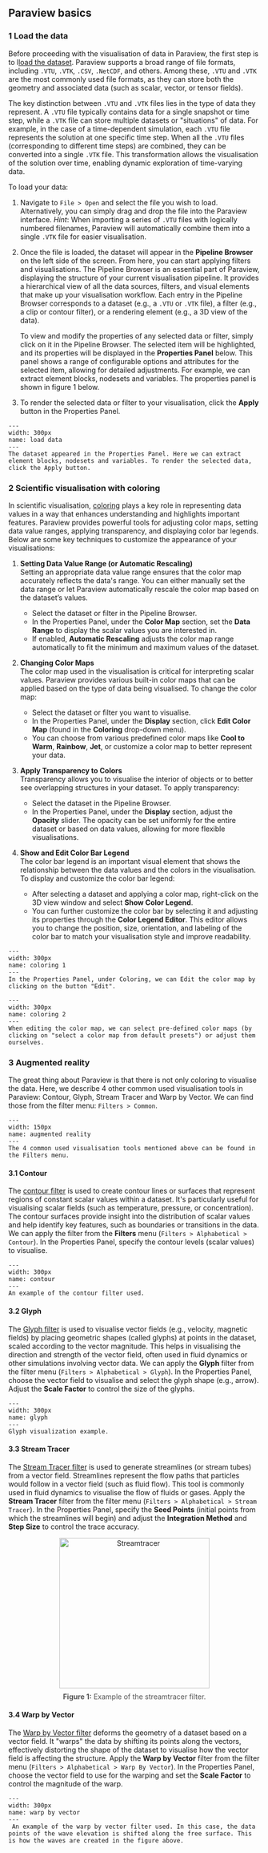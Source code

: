 ## Paraview basics

### 1 Load the data
Before proceeding with the visualisation of data in Paraview, the first step is to l[load the dataset](https://docs.paraview.org/en/latest/UsersGuide/dataIngestion.html). Paraview supports a broad range of file formats, including `.VTU`, `.VTK`, `.CSV`, `.NetCDF`, and others. Among these, `.VTU` and `.VTK` are the most commonly used file formats, as they can store both the geometry and associated data (such as scalar, vector, or tensor fields).

The key distinction between `.VTU` and `.VTK` files lies in the type of data they represent. A `.VTU` file typically contains data for a single snapshot or time step, while a `.VTK` file can store multiple datasets or "situations" of data. For example, in the case of a time-dependent simulation, each `.VTU` file represents the solution at one specific time step. When all the `.VTU` files (corresponding to different time steps) are combined, they can be converted into a single `.VTK` file. This transformation allows the visualisation of the solution over time, enabling dynamic exploration of time-varying data.

To load your data:

1. Navigate to `File > Open` and select the file you wish to load. Alternatively, you can simply drag and drop the file into the Paraview interface. _Hint_: When importing a series of `.VTU` files with logically numbered filenames, Paraview will automatically combine them into a single `.VTK` file for easier visualisation.
2. Once the file is loaded, the dataset will appear in the **Pipeline Browser** on the left side of the screen. From here, you can start applying filters and visualisations. The Pipeline Browser is an essential part of Paraview, displaying the structure of your current visualisation pipeline. It provides a hierarchical view of all the data sources, filters, and visual elements that make up your visualisation workflow. Each entry in the Pipeline Browser corresponds to a dataset (e.g., a `.VTU` or `.VTK` file), a filter (e.g., a clip or contour filter), or a rendering element (e.g., a 3D view of the data).
   
   To view and modify the properties of any selected data or filter, simply click on it in the Pipeline Browser. The selected item will be highlighted, and its properties will be displayed in the **Properties Panel** below. This panel shows a range of configurable options and attributes for the selected item, allowing for detailed adjustments. For example, we can extract element blocks, nodesets and variables. The properties panel is shown in figure 1 below.

4. To render the selected data or filter to your visualisation, click the **Apply** button in the Properties Panel.

```{figure} ./Figures/load_data.png
---
width: 300px
name: load data
---
The dataset appeared in the Properties Panel. Here we can extract element blocks, nodesets and variables. To render the selected data, click the Apply button.
```

### 2 Scientific visualisation with coloring

In scientific visualisation, [coloring](https://docs.paraview.org/en/latest/Tutorials/ClassroomTutorials/beginningColorMapsAndPalettes.html) plays a key role in representing data values in a way that enhances understanding and highlights important features. Paraview provides powerful tools for adjusting color maps, setting data value ranges, applying transparency, and displaying color bar legends. Below are some key techniques to customize the appearance of your visualisations:

1. **Setting Data Value Range (or Automatic Rescaling)**  
   Setting an appropriate data value range ensures that the color map accurately reflects the data's range. You can either manually set the data range or let Paraview automatically rescale the color map based on the dataset’s values.  
   - Select the dataset or filter in the Pipeline Browser.
   - In the Properties Panel, under the **Color Map** section, set the **Data Range** to display the scalar values you are interested in.
   - If enabled, **Automatic Rescaling** adjusts the color map range automatically to fit the minimum and maximum values of the dataset.

2. **Changing Color Maps**  
   The color map used in the visualisation is critical for interpreting scalar values. Paraview provides various built-in color maps that can be applied based on the type of data being visualised. To change the color map:
   - Select the dataset or filter you want to visualise.
   - In the Properties Panel, under the **Display** section, click **Edit Color Map** (found in the **Coloring** drop-down menu).
   - You can choose from various predefined color maps like **Cool to Warm**, **Rainbow**, **Jet**, or customize a color map to better represent your data.

3. **Apply Transparency to Colors**  
   Transparency allows you to visualise the interior of objects or to better see overlapping structures in your dataset. To apply transparency:
   - Select the dataset in the Pipeline Browser.
   - In the Properties Panel, under the **Display** section, adjust the **Opacity** slider. The opacity can be set uniformly for the entire dataset or based on data values, allowing for more flexible visualisations.

4. **Show and Edit Color Bar Legend**  
   The color bar legend is an important visual element that shows the relationship between the data values and the colors in the visualisation. To display and customize the color bar legend:
   - After selecting a dataset and applying a color map, right-click on the 3D view window and select **Show Color Legend**.
   - You can further customize the color bar by selecting it and adjusting its properties through the **Color Legend Editor**. This editor allows you to change the position, size, orientation, and labeling of the color bar to match your visualisation style and improve readability.
   
```{figure} ./Figures/coloring_1.png
---
width: 300px
name: coloring 1
---
In the Properties Panel, under Coloring, we can Edit the color map by clicking on the button "Edit".
```

```{figure} ./Figures/coloring_2.png
---
width: 300px
name: coloring 2
---
When editing the color map, we can select pre-defined color maps (by clicking on "select a color map from default presets") or adjust them ourselves. 
```
   
### 3 Augmented reality

The great thing about Paraview is that there is not only coloring to visualise the data. Here, we describe 4 other common used visualisation tools in Paraview: Contour, Glyph, Stream Tracer and Warp by Vector. We can find those from the filter menu: `Filters > Common`. 

```{figure} ./Figures/common_filters.png
---
width: 150px
name: augmented reality
---
The 4 common used visualisation tools mentioned above can be found in the Filters menu. 
```

#### 3.1 Contour
  
The [contour filter](https://docs.paraview.org/en/latest/Tutorials/ClassroomTutorials/beginningSourcesAndFilters.html#contour-filter) is used to create contour lines or surfaces that represent regions of constant scalar values within a dataset. It's particularly useful for visualising scalar fields (such as temperature, pressure, or concentration). The contour surfaces provide insight into the distribution of scalar values and help identify key features, such as boundaries or transitions in the data. We can apply the filter from the **Filters** menu (`Filters > Alphabetical > Contour`). In the Properties Panel, specify the contour levels (scalar values) to visualise.

```{figure} ./Figures/contour.png
---
width: 300px
name: contour
---
An example of the contour filter used. 
```

#### 3.2 Glyph

The [Glyph filter](https://docs.paraview.org/en/latest/Tutorials/ClassroomTutorials/beginningSourcesAndFilters.html#glyph-filter) is used to visualise vector fields (e.g., velocity, magnetic fields) by placing geometric shapes (called glyphs) at points in the dataset, scaled according to the vector magnitude. This helps in visualising the direction and strength of the vector field, often used in fluid dynamics or other simulations involving vector data. We can apply the **Glyph** filter from the filter menu (`Filters > Alphabetical > Glyph`). In the Properties Panel, choose the vector field to visualise and select the glyph shape (e.g., arrow). Adjust the **Scale Factor** to control the size of the glyphs.

```{figure} ./Figures/glyph_2.png
---
width: 300px
name: glyph
---
Glyph visualization example.
```

#### 3.3 Stream Tracer
 
The [Stream Tracer filter](https://docs.paraview.org/en/latest/Tutorials/ClassroomTutorials/beginningSourcesAndFilters.html#stream-tracer) is used to generate streamlines (or stream tubes) from a vector field. Streamlines represent the flow paths that particles would follow in a vector field (such as fluid flow). This tool is commonly used in fluid dynamics to visualise the flow of fluids or gases. Apply the **Stream Tracer** filter from the filter menu (`Filters > Alphabetical > Stream Tracer`). In the Properties Panel, specify the **Seed Points** (initial points from which the streamlines will begin) and adjust the **Integration Method** and **Step Size** to control the trace accuracy.

<figure id="fig-indenter-image" style="text-align: center; margin: auto;">
  <img src="https://data.4tu.nl/thumbnails/e4fb265b-f05b-4a8e-b2c0-afde16240d45.png" 
       alt="Streamtracer" 
       style="width: 300px;">
  <figcaption style="margin-top: 8px; font-size: 14px; color: #555; text-align: center;">
    <strong>Figure 1:</strong> Example of the streamtracer filter.
  </figcaption>
</figure>

#### 3.4 Warp by Vector
 
The [Warp by Vector filter](https://docs.paraview.org/en/latest/Tutorials/ClassroomTutorials/advancedTimeManagement.html#warp-vector-filter) deforms the geometry of a dataset based on a vector field. It "warps" the data by shifting its points along the vectors, effectively distorting the shape of the dataset to visualise how the vector field is affecting the structure. Apply the **Warp by Vector** filter from the filter menu (`Filters > Alphabetical > Warp By Vector`). In the Properties Panel, choose the vector field to use for the warping and set the **Scale Factor** to control the magnitude of the warp.

```{figure} ./Figures/warp_by_vector.png
---
width: 300px
name: warp by vector
---
 An example of the warp by vector filter used. In this case, the data points of the wave elevation is shifted along the free surface. This is how the waves are created in the figure above.
```